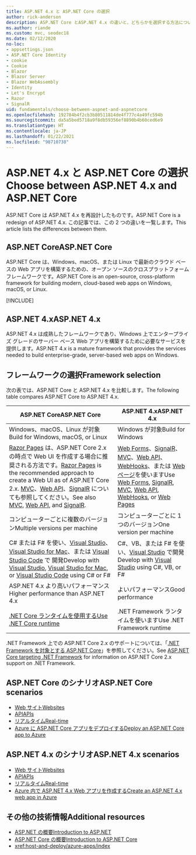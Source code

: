 ```yaml
---
title: ASP.NET 4.x と ASP.NET Core の選択
author: rick-anderson
description: ASP.NET Core とASP.NET 4.x の違いと、どちらかを選択する方法について説明します。
ms.author: riande
ms.custom: mvc, seodec18
ms.date: 02/12/2020
no-loc:
- appsettings.json
- ASP.NET Core Identity
- cookie
- Cookie
- Blazor
- Blazor Server
- Blazor WebAssembly
- Identity
- Let's Encrypt
- Razor
- SignalR
uid: fundamentals/choose-between-aspnet-and-aspnetcore
ms.openlocfilehash: 192784b4f2cb3b80511814de4f777c4a49fc594b
ms.sourcegitcommit: da5a5bed5718a9f8db59356ef8890b4b60ced6e9
ms.translationtype: HT
ms.contentlocale: ja-JP
ms.lasthandoff: 01/22/2021
ms.locfileid: "98710738"
---
```

# <a name="choose-between-aspnet-4x-and-aspnet-core"></a><span data-ttu-id="bf004-103">ASP.NET 4.x と ASP.NET Core の選択</span><span class="sxs-lookup"><span data-stu-id="bf004-103">Choose between ASP.NET 4.x and ASP.NET Core</span></span>

<span data-ttu-id="bf004-104">ASP.NET Core は ASP.NET 4.x を再設計したものです。</span><span class="sxs-lookup"><span data-stu-id="bf004-104">ASP.NET Core is a redesign of ASP.NET 4.x.</span></span> <span data-ttu-id="bf004-105">この記事では、この 2 つの違いを一覧します。</span><span class="sxs-lookup"><span data-stu-id="bf004-105">This article lists the differences between them.</span></span>

## <a name="aspnet-core"></a><span data-ttu-id="bf004-106">ASP.NET Core</span><span class="sxs-lookup"><span data-stu-id="bf004-106">ASP.NET Core</span></span>

<span data-ttu-id="bf004-107">ASP.NET Core は、Windows、macOS、または Linux で最新のクラウド ベースの Web アプリを構築するための、オープン ソースのクロスプラットフォーム フレームワークです。</span><span class="sxs-lookup"><span data-stu-id="bf004-107">ASP.NET Core is an open-source, cross-platform framework for building modern, cloud-based web apps on Windows, macOS, or Linux.</span></span>

[!INCLUDE[](~/includes/benefits.md)]

## <a name="aspnet-4x"></a><span data-ttu-id="bf004-108">ASP.NET 4.x</span><span class="sxs-lookup"><span data-stu-id="bf004-108">ASP.NET 4.x</span></span>

<span data-ttu-id="bf004-109">ASP.NET 4.x は成熟したフレームワークであり、Windows 上でエンタープライズ グレードのサーバー ベース Web アプリを構築するために必要なサービスを提供します。</span><span class="sxs-lookup"><span data-stu-id="bf004-109">ASP.NET 4.x is a mature framework that provides the services needed to build enterprise-grade, server-based web apps on Windows.</span></span>

## <a name="framework-selection"></a><span data-ttu-id="bf004-110">フレームワークの選択</span><span class="sxs-lookup"><span data-stu-id="bf004-110">Framework selection</span></span>

<span data-ttu-id="bf004-111">次の表では、ASP.NET Core と ASP.NET 4.x を比較します。</span><span class="sxs-lookup"><span data-stu-id="bf004-111">The following table compares ASP.NET Core to ASP.NET 4.x.</span></span>

| <span data-ttu-id="bf004-112">ASP.NET Core</span><span class="sxs-lookup"><span data-stu-id="bf004-112">ASP.NET Core</span></span> | <span data-ttu-id="bf004-113">ASP.NET 4.x</span><span class="sxs-lookup"><span data-stu-id="bf004-113">ASP.NET 4.x</span></span> |
|---|---|
|<span data-ttu-id="bf004-114">Windows、macOS、Linux が対象</span><span class="sxs-lookup"><span data-stu-id="bf004-114">Build for Windows, macOS, or Linux</span></span>|<span data-ttu-id="bf004-115">Windows が対象</span><span class="sxs-lookup"><span data-stu-id="bf004-115">Build for Windows</span></span>|
|<span data-ttu-id="bf004-116">[Razor Pages](xref:razor-pages/index) は、ASP.NET Core 2.x の時点で Web UI を作成する場合に推奨される方法です。</span><span class="sxs-lookup"><span data-stu-id="bf004-116">[Razor Pages](xref:razor-pages/index) is the recommended approach to create a Web UI as of ASP.NET Core 2.x.</span></span> <span data-ttu-id="bf004-117">[MVC](xref:mvc/overview)、[Web API](xref:tutorials/first-web-api)、[SignalR](xref:signalr/introduction) についても参照してください。</span><span class="sxs-lookup"><span data-stu-id="bf004-117">See also [MVC](xref:mvc/overview), [Web API](xref:tutorials/first-web-api), and [SignalR](xref:signalr/introduction).</span></span>|<span data-ttu-id="bf004-118">[Web Forms](/aspnet/web-forms)、[SignalR](/aspnet/signalr)、[MVC](/aspnet/mvc)、[Web API](/aspnet/web-api/)、[WebHooks](/aspnet/webhooks/)、または [Web ページ](/aspnet/web-pages)を使います</span><span class="sxs-lookup"><span data-stu-id="bf004-118">Use [Web Forms](/aspnet/web-forms), [SignalR](/aspnet/signalr), [MVC](/aspnet/mvc), [Web API](/aspnet/web-api/), [WebHooks](/aspnet/webhooks/), or [Web Pages](/aspnet/web-pages)</span></span>|
|<span data-ttu-id="bf004-119">コンピューターごとに複数のバージョン</span><span class="sxs-lookup"><span data-stu-id="bf004-119">Multiple versions per machine</span></span>|<span data-ttu-id="bf004-120">コンピューターごとに 1 つのバージョン</span><span class="sxs-lookup"><span data-stu-id="bf004-120">One version per machine</span></span>|
|<span data-ttu-id="bf004-121">C# または F# を使い、[Visual Studio](https://visualstudio.microsoft.com/vs/)、[Visual Studio for Mac](https://visualstudio.microsoft.com/vs/mac/)、または [Visual Studio Code](https://code.visualstudio.com/) で 開発</span><span class="sxs-lookup"><span data-stu-id="bf004-121">Develop with [Visual Studio](https://visualstudio.microsoft.com/vs/), [Visual Studio for Mac](https://visualstudio.microsoft.com/vs/mac/), or [Visual Studio Code](https://code.visualstudio.com/) using C# or F#</span></span>|<span data-ttu-id="bf004-122">C#、VB、または F# を使い、[Visual Studio](https://visualstudio.microsoft.com/vs/) で開発</span><span class="sxs-lookup"><span data-stu-id="bf004-122">Develop with [Visual Studio](https://visualstudio.microsoft.com/vs/) using C#, VB, or F#</span></span>|
|<span data-ttu-id="bf004-123">ASP.NET 4.x より高いパフォーマンス</span><span class="sxs-lookup"><span data-stu-id="bf004-123">Higher performance than ASP.NET 4.x</span></span>|<span data-ttu-id="bf004-124">よいパフォーマンス</span><span class="sxs-lookup"><span data-stu-id="bf004-124">Good performance</span></span>|
|[<span data-ttu-id="bf004-125">.NET Core ランタイムを使用する</span><span class="sxs-lookup"><span data-stu-id="bf004-125">Use .NET Core runtime</span></span>](/dotnet/standard/choosing-core-framework-server)|<span data-ttu-id="bf004-126">.NET Framework ランタイムを使います</span><span class="sxs-lookup"><span data-stu-id="bf004-126">Use .NET Framework runtime</span></span>|

<span data-ttu-id="bf004-127">.NET Framework 上での ASP.NET Core 2.x のサポートについては、「[.NET Framework を対象とする ASP.NET Core](xref:index#target-framework)」を参照してください。</span><span class="sxs-lookup"><span data-stu-id="bf004-127">See [ASP.NET Core targeting .NET Framework](xref:index#target-framework) for information on ASP.NET Core 2.x support on .NET Framework.</span></span>

## <a name="aspnet-core-scenarios"></a><span data-ttu-id="bf004-128">ASP.NET Core のシナリオ</span><span class="sxs-lookup"><span data-stu-id="bf004-128">ASP.NET Core scenarios</span></span>

* [<span data-ttu-id="bf004-129">Web サイト</span><span class="sxs-lookup"><span data-stu-id="bf004-129">Websites</span></span>](xref:tutorials/first-mvc-app/start-mvc)
* [<span data-ttu-id="bf004-130">API</span><span class="sxs-lookup"><span data-stu-id="bf004-130">APIs</span></span>](xref:tutorials/first-web-api)
* [<span data-ttu-id="bf004-131">リアルタイム</span><span class="sxs-lookup"><span data-stu-id="bf004-131">Real-time</span></span>](xref:signalr/introduction)
* [<span data-ttu-id="bf004-132">Azure に ASP.NET Core アプリをデプロイする</span><span class="sxs-lookup"><span data-stu-id="bf004-132">Deploy an ASP.NET Core app to Azure</span></span>](/azure/app-service/app-service-web-get-started-dotnet)

## <a name="aspnet-4x-scenarios"></a><span data-ttu-id="bf004-133">ASP.NET 4.x のシナリオ</span><span class="sxs-lookup"><span data-stu-id="bf004-133">ASP.NET 4.x scenarios</span></span>

* [<span data-ttu-id="bf004-134">Web サイト</span><span class="sxs-lookup"><span data-stu-id="bf004-134">Websites</span></span>](/aspnet/mvc)
* [<span data-ttu-id="bf004-135">API</span><span class="sxs-lookup"><span data-stu-id="bf004-135">APIs</span></span>](/aspnet/web-api)
* [<span data-ttu-id="bf004-136">リアルタイム</span><span class="sxs-lookup"><span data-stu-id="bf004-136">Real-time</span></span>](/aspnet/signalr)
* [<span data-ttu-id="bf004-137">Azure 内で ASP.NET 4.x Web アプリを作成する</span><span class="sxs-lookup"><span data-stu-id="bf004-137">Create an ASP.NET 4.x web app in Azure</span></span>](/azure/app-service/app-service-web-get-started-dotnet-framework)

## <a name="additional-resources"></a><span data-ttu-id="bf004-138">その他の技術情報</span><span class="sxs-lookup"><span data-stu-id="bf004-138">Additional resources</span></span>

* [<span data-ttu-id="bf004-139">ASP.NET の概要</span><span class="sxs-lookup"><span data-stu-id="bf004-139">Introduction to ASP.NET</span></span>](/aspnet/overview)
* [<span data-ttu-id="bf004-140">ASP.NET Core の概要</span><span class="sxs-lookup"><span data-stu-id="bf004-140">Introduction to ASP.NET Core</span></span>](xref:index)
* <xref:host-and-deploy/azure-apps/index>
